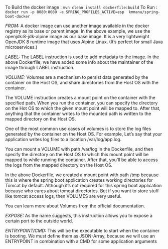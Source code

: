 To Build the docker image : `mvn clean install dockerfile:build`
To Run  : `docker run -p 8080:8080 -e SPRING_PROFILES_ACTIVE=esp  kmmanu/spring-boot-docker`


*FROM:* A docker image can use another image available in the docker registry as its base or parent image. In the above example, we use the openjdk:8-jdk-alpine image as our base image. It is a very lightweight OpenJDK 8 runtime image that uses Alpine Linux. (It’s perfect for small Java microservices.)

*LABEL:* The LABEL instruction is used to add metadata to the image. In the above Dockerfile, we have added some info about the maintainer of the image through LABEL instruction.

*VOLUME:* Volumes are a mechanism to persist data generated by the container on the Host OS, and share directories from the Host OS with the container.

The VOLUME instruction creates a mount point on the container with the specified path. When you run the container, you can specify the directory on the Hot OS to which the given mount point will be mapped to. After that, anything that the container writes to the mounted path is written to the mapped directory on the Host OS.

One of the most common use cases of volumes is to store the log files generated by the container on the Host OS. For example, Let’s say that your application writes log files to a location /var/log/app.log.

You can mount a VOLUME with path /var/log in the Dockerfile, and then specify the directory on the Host OS to which this mount point will be mapped to while running the container. After that, you’ll be able to access the logs from the mapped directory on the Host OS.

In the above Dockerfile, we created a mount point with path /tmp because this is where the spring boot application creates working directories for Tomcat by default. Although it’s not required for this spring boot application because who cares about tomcat directories. But if you want to store stuff like tomcat access logs, then VOLUMES are very useful.

You can learn more about Volumes from the official documentation.

*EXPOSE:* As the name suggests, this instruction allows you to expose a certain port to the outside world.

*ENTRYPOINT/CMD:* This will be the executable to start when the container is booting. We must define them as JSON-Array, because we will use an ENTRYPOINT in combination with a CMD for some application arguments
